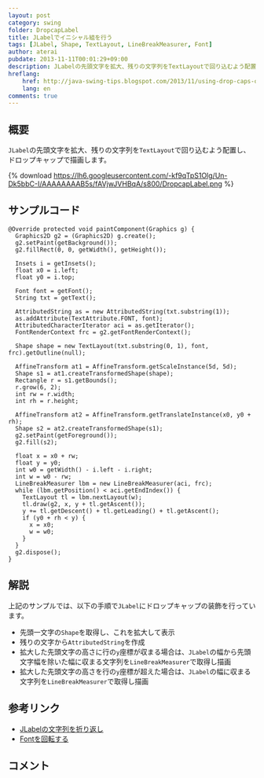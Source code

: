```yaml
---
layout: post
category: swing
folder: DropcapLabel
title: JLabelでイニシャル組を行う
tags: [JLabel, Shape, TextLayout, LineBreakMeasurer, Font]
author: aterai
pubdate: 2013-11-11T00:01:29+09:00
description: JLabelの先頭文字を拡大、残りの文字列をTextLayoutで回り込むよう配置し、ドロップキャップで描画します。
hreflang:
    href: http://java-swing-tips.blogspot.com/2013/11/using-drop-caps-on-jlabel.html
    lang: en
comments: true
---
```

## 概要
`JLabel`の先頭文字を拡大、残りの文字列を`TextLayout`で回り込むよう配置し、ドロップキャップで描画します。

{% download https://lh6.googleusercontent.com/-kf9qTpS1Olg/Un-Dk5bbC-I/AAAAAAAAB5s/fAVjwJVHBqA/s800/DropcapLabel.png %}

## サンプルコード
<pre class="prettyprint"><code>@Override protected void paintComponent(Graphics g) {
  Graphics2D g2 = (Graphics2D) g.create();
  g2.setPaint(getBackground());
  g2.fillRect(0, 0, getWidth(), getHeight());

  Insets i = getInsets();
  float x0 = i.left;
  float y0 = i.top;

  Font font = getFont();
  String txt = getText();

  AttributedString as = new AttributedString(txt.substring(1));
  as.addAttribute(TextAttribute.FONT, font);
  AttributedCharacterIterator aci = as.getIterator();
  FontRenderContext frc = g2.getFontRenderContext();

  Shape shape = new TextLayout(txt.substring(0, 1), font, frc).getOutline(null);

  AffineTransform at1 = AffineTransform.getScaleInstance(5d, 5d);
  Shape s1 = at1.createTransformedShape(shape);
  Rectangle r = s1.getBounds();
  r.grow(6, 2);
  int rw = r.width;
  int rh = r.height;

  AffineTransform at2 = AffineTransform.getTranslateInstance(x0, y0 + rh);
  Shape s2 = at2.createTransformedShape(s1);
  g2.setPaint(getForeground());
  g2.fill(s2);

  float x = x0 + rw;
  float y = y0;
  int w0 = getWidth() - i.left - i.right;
  int w = w0 - rw;
  LineBreakMeasurer lbm = new LineBreakMeasurer(aci, frc);
  while (lbm.getPosition() &lt; aci.getEndIndex()) {
    TextLayout tl = lbm.nextLayout(w);
    tl.draw(g2, x, y + tl.getAscent());
    y += tl.getDescent() + tl.getLeading() + tl.getAscent();
    if (y0 + rh &lt; y) {
      x = x0;
      w = w0;
    }
  }
  g2.dispose();
}
</code></pre>

## 解説
上記のサンプルでは、以下の手順で`JLabel`にドロップキャップの装飾を行っています。

- 先頭一文字の`Shape`を取得し、これを拡大して表示
- 残りの文字から`AttributedString`を作成
- 拡大した先頭文字の高さに行の`y`座標が収まる場合は、`JLabel`の幅から先頭文字幅を除いた幅に収まる文字列を`LineBreakMeasurer`で取得し描画
- 拡大した先頭文字の高さを行の`y`座標が超えた場合は、`JLabel`の幅に収まる文字列を`LineBreakMeasurer`で取得し描画

<!-- dummy comment line for breaking list -->

## 参考リンク
- [JLabelの文字列を折り返し](http://ateraimemo.com/Swing/GlyphVector.html)
- [Fontを回転する](http://ateraimemo.com/Swing/TransformedShape.html)

<!-- dummy comment line for breaking list -->

## コメント

